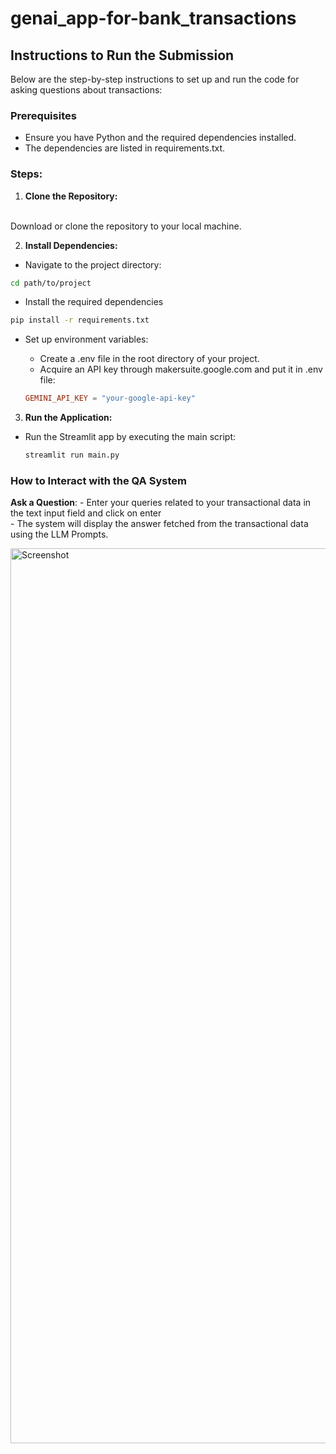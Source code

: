# genai_app-for-bank_transactions
## Instructions to Run the Submission

Below are the step-by-step instructions to set up and run the code for asking questions about transactions:

### Prerequisites
- Ensure you have Python and the required dependencies installed. 
- The dependencies are listed in requirements.txt.

### Steps:

1. **Clone the Repository:**
<br>
Download or clone the repository to your local machine.

2. **Install Dependencies:**
- Navigate to the project directory:

```bash
cd path/to/project

```
- Install the required dependencies
```bash
pip install -r requirements.txt

```
- Set up environment variables:
   - Create a .env file in the root directory of your project.
   - Acquire an API key through makersuite.google.com and put it in .env file:

  ```toml
  GEMINI_API_KEY = "your-google-api-key"
  ```

3. **Run the Application:**

- Run the Streamlit app by executing the main script:

    ```bash
    streamlit run main.py
    ```

### How to Interact with the QA System

**Ask a Question**: <be>
    - Enter your queries related to your transactional data in the text input field and click on enter <br>
    - The system will display the answer fetched from the transactional data using the LLM Prompts. <be>

<img width="1432" alt="Screenshot" src="https://github.com/Lakshmiec/genai_app-for-bank_transactions/blob/main/App_image.png">
